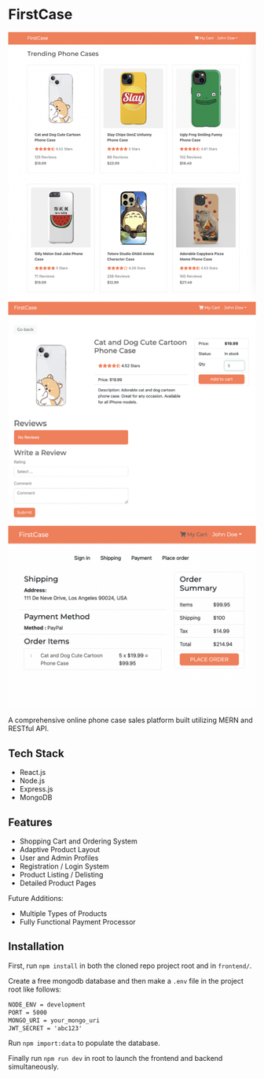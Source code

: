 # FirstCase

![Screenshot 1](images/ss1.png)
![Screenshot 2](images/ss2.png)
![Screenshot 3](images/ss3.png)

A comprehensive online phone case sales platform built utilizing MERN and RESTful API.

## Tech Stack

- React.js
- Node.js
- Express.js
- MongoDB

## Features

- Shopping Cart and Ordering System
- Adaptive Product Layout
- User and Admin Profiles
- Registration / Login System
- Product Listing / Delisting
- Detailed Product Pages

Future Additions:
- Multiple Types of Products
- Fully Functional Payment Processor

## Installation

First, run ```npm install``` in both the cloned repo project root and in ```frontend/```.

Create a free mongodb database and then make a ```.env``` file in the project root like follows:

```
NODE_ENV = development
PORT = 5000
MONGO_URI = your_mongo_uri
JWT_SECRET = 'abc123'
```

Run ```npm import:data``` to populate the database.

Finally run ```npm run dev``` in root to launch the frontend and backend simultaneously.
